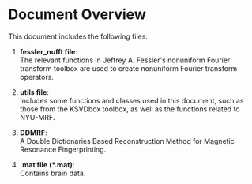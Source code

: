 # Document Overview

This document includes the following files:

1. **fessler_nufft file**:  
   The relevant functions in Jeffrey A. Fessler's nonuniform Fourier transform toolbox are used to create nonuniform Fourier transform operators.

2. **utils file**:  
   Includes some functions and classes used in this document, such as those from the KSVDbox toolbox, as well as the functions related to NYU-MRF.

3. **DDMRF**:  
   A Double Dictionaries Based Reconstruction Method for Magnetic Resonance Fingerprinting.

4. **.mat file (\*.mat)**:  
   Contains brain data.

